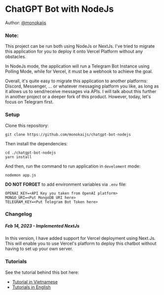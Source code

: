 # ChatGPT Bot with NodeJs
Author: [@monokaijs](https://monokaijs.com)

### Note:
This project can be run both using NodeJs or NextJs. I've tried to migrate this application
for you to deploy it onto Vercel Platform without any obstacles.

In NodeJs mode, the application will run a Telegram Bot Instance using Polling Mode, while for Vercel,
it must be a webhook to achieve the goal.

Overall, it's quite easy to migrate this application to another platforms: Discord, Messenger, ... or whatever messaging
platform you like, as long as it allows us to send/receive messages via APIs. I will talk about this further
in another project or a deeper fork of this product. However, today, let's focus on Telegram first.

### Setup
Clone this repository:
```shell
git clone https://github.com/monokaijs/chatgpt-bot-nodejs
```
Then install the dependencies:
```shell
cd ./chatgpt-bot-nodejs
yarn install
```
And then, run the command to run application in `develoment` mode:
```shell
nodemon app.js
```

**DO NOT FORGET** to add environment variables via `.env` file:
```textmate
OPENAI_KEY=<API Key you taken from OpenAI platform>
MONGO_URI=<Put MongoDB URI here>
TELEGRAM_KEY=<Put Telegram Bot Token here>
```

### Changelog
##### Feb 14, 2023 - Implemented NextJs
In this version, I have added support for Vercel deployment using Next.Js. This will enable you to use Vercel's platform
to deploy this chatbot without having to set up your own server.

### Tutorials
See the tutorial behind this bot here:
- [Tutorial in Vietnamese](docs/tutorials.vi.md)
- [Tutorials in English](docs/tutorials.en.md)
